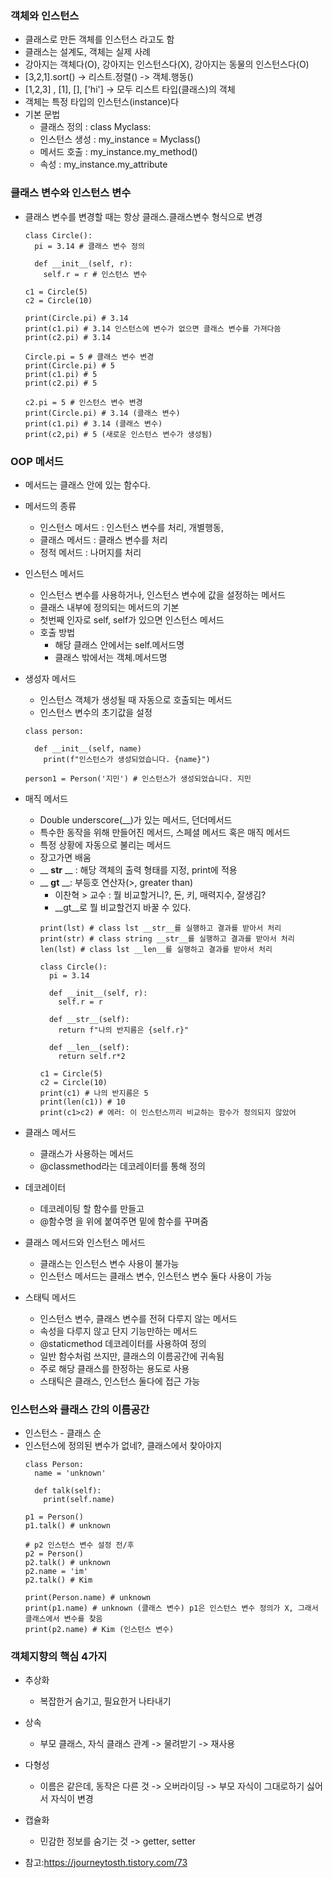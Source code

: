 ### 객체와 인스턴스
- 클래스로 만든 객체를 인스턴스 라고도 함
- 클래스는 설계도, 객체는 실제 사례
- 강아지는 객체다(O), 강아지는 인스턴스다(X), 강아지는 동물의 인스턴스다(O)
- [3,2,1].sort() -> 리스트.정렬() -> 객체.행동()
- [1,2,3] , [1], [], ['hi'] -> 모두 리스트 타입(클래스)의 객체
- 객체는 특정 타입의 인스턴스(instance)다
- 기본 문법
  - 클래스 정의 : class Myclass:
  - 인스턴스 생성 : my_instance = Myclass()
  - 메서드 호출 : my_instance.my_method()
  - 속성 : my_instance.my_attribute

### 클래스 변수와 인스턴스 변수
- 클래스 변수를 변경할 때는 항상 클래스.클래스변수 형식으로 변경
  ```
  class Circle():
    pi = 3.14 # 클래스 변수 정의
    
    def __init__(self, r):
      self.r = r # 인스턴스 변수
      
  c1 = Circle(5)
  c2 = Circle(10)
  ```
  ```
  print(Circle.pi) # 3.14
  print(c1.pi) # 3.14 인스턴스에 변수가 없으면 클래스 변수를 가져다씀
  print(c2.pi) # 3.14
  
  Circle.pi = 5 # 클래스 변수 변경
  print(Circle.pi) # 5
  print(c1.pi) # 5
  print(c2.pi) # 5
  
  c2.pi = 5 # 인스턴스 변수 변경
  print(Circle.pi) # 3.14 (클래스 변수)
  print(c1.pi) # 3.14 (클래스 변수)
  print(c2,pi) # 5 (새로운 인스턴스 변수가 생성됨)
  
  ```
### OOP 메서드
- 메서드는 클래스 안에 있는 함수다.
- 메서드의 종류
  - 인스턴스 메서드 : 인스턴스 변수를 처리, 개별행동, 
  - 클래스 메서드 : 클래스 변수를 처리
  - 정적 메서드 : 나머지를 처리

- 인스턴스 메서드
  - 인스턴스 변수를 사용하거나, 인스턴스 변수에 값을 설정하는 메서드
  - 클래스 내부에 정의되는 메서드의 기본
  - 첫번째 인자로 self, self가 있으면 인스턴스 메서드
  - 호출 방법
    - 해당 클래스 안에서는 self.메서드명
    - 클래스 밖에서는 객체.메서드명

- 생성자 메서드
  - 인스턴스 객체가 생성될 때 자동으로 호출되는 메서드
  - 인스턴스 변수의 초기값을 설정
  ```
  class person:
  
    def __init__(self, name)
      print(f"인스턴스가 생성되었습니다. {name}")
      
  person1 = Person('지민') # 인스턴스가 생성되었습니다. 지민
  ```
- 매직 메서드
  - Double underscore(__)가 있는 메서드, 던더메서드
  - 특수한 동작을 위해 만들어진 메서드, 스페셜 메서드 혹은 매직 메서드
  - 특정 상황에 자동으로 불리는 메서드
  - 장고가면 배움
  - __ __str__ __ : 해당 객체의 출력 형태를 지정, print에 적용
  - __ __gt__ __: 부등호 연산자(>, greater than)
    - 이찬혁 > 교수 : 뭘 비교할거니?, 돈, 키, 매력지수, 잘생김?
    - __gt__로 뭘 비교할건지 바꿀 수 있다.
    ```
    print(lst) # class lst __str__를 실행하고 결과를 받아서 처리
    print(str) # class string __str__를 실행하고 결과를 받아서 처리
    len(lst) # class lst __len__를 실행하고 결과를 받아서 처리

    class Circle():
      pi = 3.14
      
      def __init__(self, r):
        self.r = r
        
      def __str__(self):
        return f"나의 반지름은 {self.r}"
        
      def __len__(self):
        return self.r*2
        
    c1 = Circle(5) 
    c2 = Circle(10)
    print(c1) # 나의 반지름은 5
    print(len(c1)) # 10
    print(c1>c2) # 에러: 이 인스턴스끼리 비교하는 함수가 정의되지 않았어
    ```
    
- 클래스 메서드
  -  클래스가 사용하는 메서드
  -  @classmethod라는 데코레이터를 통해 정의

- 데코레이터
  - 데코레이팅 할 함수를 만들고
  - @함수명 을 위에 붙여주면 밑에 함수를 꾸며줌

- 클래스 메서드와 인스턴스 메서드
  - 클래스는 인스턴스 변수 사용이 불가능
  - 인스턴스 메서드는 클래스 변수, 인스턴스 변수 둘다 사용이 가능

- 스태틱 메서드
  - 인스턴스 변수, 클래스 변수를 전혀 다루지 않는 메서드
  - 속성을 다루지 않고 단지 기능만하는 메서드
  - @staticmethod 데코레이터를 사용하여 정의
  - 일반 함수처럼 쓰지만, 클래스의 이름공간에 귀속됨
  - 주로 해당 클래스를 한정하는 용도로 사용
  - 스태틱은 클래스, 인스턴스 둘다에 접근 가능
  
### 인스턴스와 클래스 간의 이름공간
  - 인스턴스 - 클래스 순
  - 인스턴스에 정의된 변수가 없네?, 클래스에서 찾아야지
    ```
    class Person:
      name = 'unknown'
    
      def talk(self):
        print(self.name)
      
    p1 = Person()
    p1.talk() # unknown
  
    # p2 인스턴스 변수 설정 전/후
    p2 = Person()
    p2.talk() # unknown
    p2.name = 'im'
    p2.talk() # Kim
  
    print(Person.name) # unknown
    print(p1.name) # unknown (클래스 변수) p1은 인스턴스 변수 정의가 X, 그래서 클래스에서 변수를 찾음
    print(p2.name) # Kim (인스턴스 변수)
    ```
    
### 객체지향의 핵심 4가지
- 추상화
  - 복잡한거 숨기고, 필요한거 나타내기
- 상속
  - 부모 클래스, 자식 클래스 관계 -> 물려받기 -> 재사용
- 다형성
  - 이름은 같은데, 동작은 다른 것 -> 오버라이딩 -> 부모 자식이 그대로하기 싫어서 자식이 변경
- 캡슐화  
  - 민감한 정보를 숨기는 것 -> getter, setter 

- 참고:https://journeytosth.tistory.com/73
